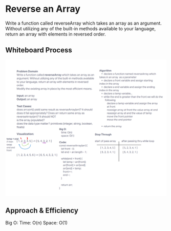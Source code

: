 # Reverse an Array
Write a function called reverseArray which takes an array as an argument. Without utilizing any of the built-in methods available to your language, return an array with elements in reversed order.

## Whiteboard Process
![Challenge 01 Whiteboard](/javascript/assets/array-reverse-whiteboard.png)

## Approach & Efficiency
Big O:
  Time: O(n)
  Space: O(1)